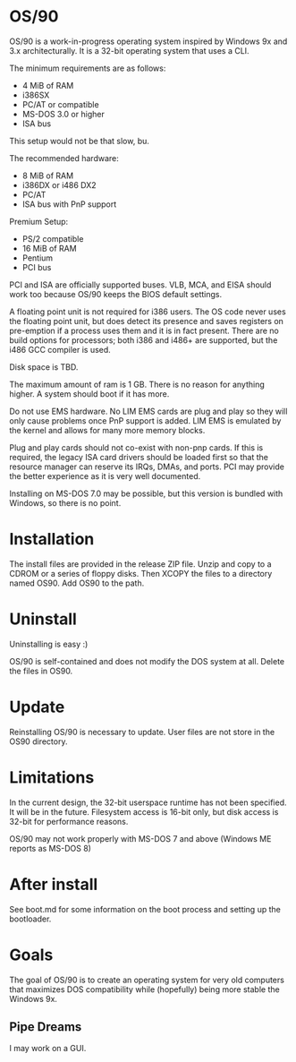 # OS/90

OS/90 is a work-in-progress operating system inspired by Windows 9x and 3.x architecturally. It is a 32-bit operating system that uses a CLI.

The minimum requirements are as follows:
* 4 MiB of RAM
* i386SX
* PC/AT or compatible
* MS-DOS 3.0 or higher
* ISA bus

This setup would not be that slow, bu.

The recommended hardware:
* 8 MiB of RAM
* i386DX or i486 DX2
* PC/AT
* ISA bus with PnP support

Premium Setup:
* PS/2 compatible
* 16 MiB of RAM
* Pentium
* PCI bus

PCI and ISA are officially supported buses. VLB, MCA, and EISA should work too because OS/90 keeps the BIOS default settings.

A floating point unit is not required for i386 users. The OS code never uses the floating point unit, but does detect its presence and saves registers on pre-emption if a process uses them and it is in fact present. There are no build options for processors; both i386 and i486+ are supported, but the i486 GCC compiler is used.

Disk space is TBD.

The maximum amount of ram is 1 GB. There is no reason for anything higher. A system should boot if it has more.

Do not use EMS hardware. No LIM EMS cards are plug and play so they will only cause problems once PnP support is added. LIM EMS is emulated by the kernel and allows for many more memory blocks.

Plug and play cards should not co-exist with non-pnp cards. If this is required, the legacy ISA card drivers should be loaded first so that the resource manager can reserve its IRQs, DMAs, and ports. PCI may provide the better experience as it is very well documented.

Installing on MS-DOS 7.0 may be possible, but this version is bundled with Windows, so there is no point.

# Installation

The install files are provided in the release ZIP file. Unzip and copy to a CDROM or a series of floppy disks. Then XCOPY the files to a directory named OS90. Add OS90 to the path.

# Uninstall

Uninstalling is easy :)

OS/90 is self-contained and does not modify the DOS system at all. Delete the files in OS90.

# Update

Reinstalling OS/90 is necessary to update. User files are not store in the OS90 directory.

# Limitations

In the current design, the 32-bit userspace runtime has not been specified. It will be in the future. Filesystem access is 16-bit only, but disk access is 32-bit for performance reasons.

OS/90 may not work properly with MS-DOS 7 and above (Windows ME reports as MS-DOS 8)

# After install

See boot.md for some information on the boot process and setting up the bootloader.

# Goals

The goal of OS/90 is to create an operating system for very old computers that maximizes DOS compatibility while (hopefully) being more stable the Windows 9x.

## Pipe Dreams

I may work on a GUI.
